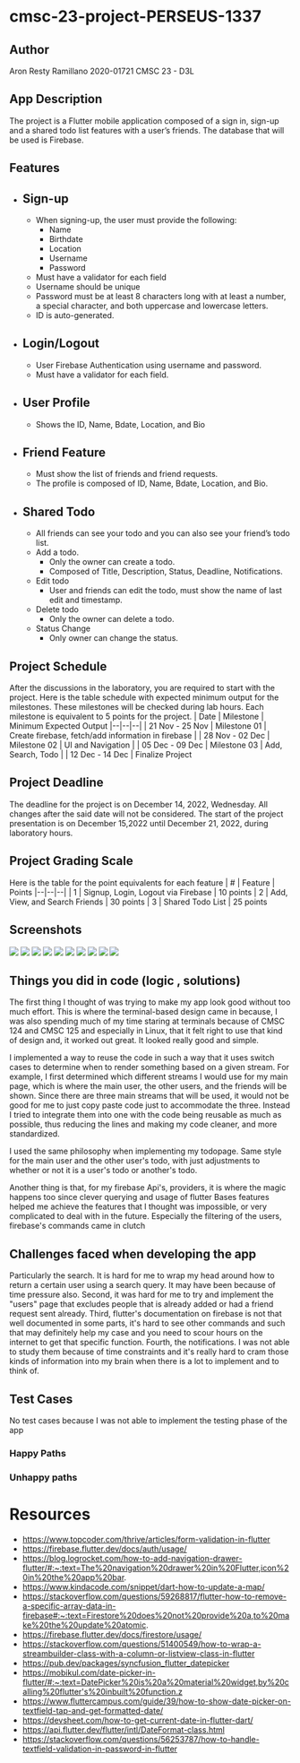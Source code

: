 # cmsc-23-project-PERSEUS-1337

## Author
Aron Resty Ramillano
2020-01721
CMSC 23 - D3L

## App Description
The project is a Flutter mobile application composed of a sign in, sign-up and a shared todo list features with a user’s friends. The database that will be used is Firebase.

## Features

 - **Sign-up**
	 - 
	 - When signing-up, the user must provide the following:
		 - Name
		 - Birthdate
		 - Location
		 - Username
		 - Password
	 - Must have a validator for each field
	 - Username should be unique
	 - Password must be at least 8 characters long with at least a number, a special character, and both uppercase and lowercase letters.
	 - ID is auto-generated.
 - **Login/Logout**
	 - 
	 - User Firebase Authentication using username and password.
	 - Must have a validator for each field.
- **User Profile**
	- 
	- Shows the ID, Name, Bdate, Location, and Bio
 - **Friend Feature**
	 - 
	 - Must show the list of friends and friend requests.
	 - The profile is composed of ID, Name, Bdate, Location, and Bio.

 - **Shared Todo**
	 - 
	 - All friends can see your todo and you can also see your friend’s todo list.
	 - Add a todo.
		 - Only the owner can create a todo.
		 - Composed of Title, Description, Status, Deadline, Notifications.
	 - Edit todo
		 - User and friends can edit the todo, must show the name of last edit and timestamp.
	 - Delete todo
		 - Only the owner can delete a todo.
	 - Status Change
		 - Only owner can change the status.

## Project Schedule
After the discussions in the laboratory, you are required to start with the project. Here is the table schedule with expected minimum output for the milestones. These milestones will be checked during lab hours. Each milestone is equivalent to 5 points for the project.
| Date | Milestone | Minimum Expected Output
|--|--|--|
| 21 Nov - 25 Nov | Milestone 01 | Create firebase, fetch/add information in firebase |
| 28 Nov - 02 Dec | Milestone 02 | UI and Navigation |
| 05 Dec - 09 Dec | Milestone 03 | Add, Search, Todo |
| 12 Dec - 14 Dec | Finalize Project

## Project Deadline
The deadline for the project is on December 14, 2022, Wednesday. All changes after the said date will not be considered.
The start of the project presentation is on December 15,2022 until December 21, 2022, during laboratory hours.

## Project Grading Scale
Here is the table for the point equivalents for each feature
| # | Feature | Points
|--|--|--|
| 1 | Signup, Login, Logout via Firebase | 10 points
| 2 | Add, View, and Search Friends | 30 points
| 3 | Shared Todo List | 25 points

## Screenshots

<img src="../screenshots/login.png">
<img src="../screenshots/signup.png">
<img src="../screenshots/homepage.png">
<img src="../screenshots/users.png">
<img src="../screenshots/friends.png">
<img src="../screenshots/friendrequest.png">
<img src="../screenshots/drawer.png">
<img src="../screenshots/todopage.png">
<img src="../screenshots/todoedit.png">
<img src="../screenshots/todoadd.png">

## Things you did in code (logic , solutions)
The first thing I thought of was trying to make my app look good without too much effort. This is where the terminal-based design came in because, I was also spending much of my time staring at terminals because of CMSC 124 and CMSC 125 and especially in Linux, that it felt right to use that kind of design and, it worked out great. It looked really good and simple.

I implemented a way to reuse the code in such a way that it uses switch cases to determine when to render something based on a given stream. For example, I first determined which different streams I would use for my main page, which is where the main user, the other users, and the friends will be shown. Since there are three main streams that will be used, it would not be good for me to just copy paste code just to accommodate the three. Instead I tried to integrate them into one with the code being reusable as much as possible, thus reducing the lines and making my code cleaner, and more standardized.

I used the same philosophy when implementing my todopage. Same style for the main user and the other user's todo, with just adjustments to whether or not it is a user's todo or another's todo.

Another thing is that, for my firebase Api's, providers, it is where the magic happens too since clever querying and usage of flutter Bases features helped me achieve the features that I thought was impossible, or very complicated to deal with in the future. Especially the filtering of the users, firebase's commands came in clutch
## Challenges faced when developing the app
Particularly the search. It is hard for me to wrap my head around how to return a certain user using a search query. It may have been because of time pressure also.
Second, it was hard for me to try and implement the "users" page that excludes people that is already added or had a friend request sent already.
Third, flutter's documentation on firebase is not that well documented in some parts, it's hard to see other commands and such that may definitely help my case and you need to scour hours on the internet to get that specific function.
Fourth, the notifications. I was not able to study them because of time constraints and it's really hard to cram those kinds of information into my brain when there is a lot to implement and to think of.

## Test Cases
No test cases because I was not able to implement the testing phase of the app
### Happy Paths
### Unhappy paths

# Resources

- https://www.topcoder.com/thrive/articles/form-validation-in-flutter
- https://firebase.flutter.dev/docs/auth/usage/
- https://blog.logrocket.com/how-to-add-navigation-drawer-flutter/#:~:text=The%20navigation%20drawer%20in%20Flutter,icon%20in%20the%20app%20bar.
- https://www.kindacode.com/snippet/dart-how-to-update-a-map/
- https://stackoverflow.com/questions/59268817/flutter-how-to-remove-a-specific-array-data-in-firebase#:~:text=Firestore%20does%20not%20provide%20a,to%20make%20the%20update%20atomic.
- https://firebase.flutter.dev/docs/firestore/usage/
- https://stackoverflow.com/questions/51400549/how-to-wrap-a-streambuilder-class-with-a-column-or-listview-class-in-flutter
- https://pub.dev/packages/syncfusion_flutter_datepicker
- https://mobikul.com/date-picker-in-flutter/#:~:text=DatePicker%20is%20a%20material%20widget,by%20calling%20flutter's%20inbuilt%20function.z
- https://www.fluttercampus.com/guide/39/how-to-show-date-picker-on-textfield-tap-and-get-formatted-date/
- https://devsheet.com/how-to-get-current-date-in-flutter-dart/
- https://api.flutter.dev/flutter/intl/DateFormat-class.html
- https://stackoverflow.com/questions/56253787/how-to-handle-textfield-validation-in-password-in-flutter